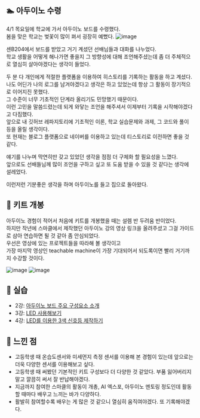 ## **🏊‍ 아두이노 수령**

4/1 목요일에 학교에 가서 아두이노 보드를 수령했다.  
봄을 맞은 학교는 벚꽃이 많이 펴서 굉장히 예뻤다.
![image](https://user-images.githubusercontent.com/78032658/113464956-82b14800-946b-11eb-9806-7cc57f660dd3.png)

센B204에서 보드를 받았고 거기 계셨던 선배님들과 대화를 나누었다.  
학교 생활을 어떻게 해나가면 좋을지 그 방향성에 대해 조언해주셨는데 좀 더 주체적으로 열심히 살아야겠다는 생각이 들었다.  

두 분 다 개인에게 적절한 플랫폼을 이용하여 히스토리를 기록하는 활동을 하고 계셨다.  
나도 어딘가 나의 로그를 남겨야겠다고 생각은 하고 있었는데 항상 그 활동이 장기적으로 이어지진 못했다.  
그 수준이 너무 기초적인 단계라 올리기도 민망했기 때문이다.  
이런 고민을 말씀드렸는데 되게 와닿는 조언을 해주셔서 이제부터 기록을 시작해야겠다고 다짐했다.  
앞으로 내 깃허브 레파지토리에 기초적인 이론, 학교 실습문제와 과제, 그 코드와 풀이 등을 올릴 생각이다.  
또 현재는 블로그 플랫폼으로 네이버를 이용하고 있는데 티스토리로 이전하면 좋을 것 같다.  
 
얘기를 나누며 막연히만 갖고 있었던 생각을 점점 더 구체화 할 필요성을 느꼈다.  
앞으로도 선배들님께 많이 조언을 구하고 싶고 또 도움 받을 수 있을 것 같다는 생각에 설레었다.  

이런저런 기분좋은 생각을 하며 아두이노를 들고 집으로 돌아왔다.

## **🔎 키트 개봉**

아두이노 경험이 적어서 처음에 키트를 개봉했을 때는 설렘 반 두려움 반이었다.  
하지만 작년에 스마클에서 제작했던 아두이노 강의 영상 링크을 올려주셨고 그걸 가이드로 삼아 연습하면 될 것 같아 좀 안심되었다.  
우선은 영상에 있는 프로젝트들을 따라해 볼 생각이고  
가장 마지막 영상인 teachable machine이 가장 기대되어서 되도록이면 빨리 거기까지 수강할 것이다.  

![image](https://user-images.githubusercontent.com/78032658/113464999-d4f26900-946b-11eb-8514-e495b8789e5f.png)
![image](https://user-images.githubusercontent.com/78032658/113465089-6235bd80-946c-11eb-8501-b83f35898273.png)

## **🔧 실습**

* 2강: [아두이노 보드 주요 구성요소 소개](https://github.com/Jiyajiwon/SMARCLE/tree/main/2021_Spring_ArduinoStudy/Mentoring%20Lecture%20Practice/2%EA%B0%95%20%EC%95%84%EB%91%90%EC%9D%B4%EB%85%B8)
* 3강: [LED 사용해보기](https://github.com/Jiyajiwon/SMARCLE/tree/main/2021_Spring_ArduinoStudy/Mentoring%20Lecture%20Practice/3%EA%B0%95%20LED%EC%99%80%20%EB%B8%8C%EB%A0%88%EB%93%9C%EB%B3%B4%EB%93%9C)
* 4강: [LED를 이용한 3색 신호등 제작하기](https://github.com/Jiyajiwon/SMARCLE/tree/main/2021_Spring_ArduinoStudy/Mentoring%20Lecture%20Practice/4%EA%B0%95%20Resistance%20and%20LED)

## **🙋 느낀 점**
* 고등학생 때 온습도센서와 미세먼지 측정 센서를 이용해 본 경험이 있는데 앞으로는 더욱 다양한 센서를 이용해보고 싶다. 
* 고등학생 때 써봤던 기본적인 키트 구성보다 더 다양한 것 같았다. 부품 잃어버리지 말고 깔끔히 써서 잘 반납해야겠다.
* 지금까지 참여한 스마클의 활동이 개총, AI 엑스포, 아두이노 멘토링 정도인데 활동할 때마다 배우고 느끼는 바가 다양하다.
* 활발히 참여할수록 배우는 게 많은 것 같으니 열심히 움직여야겠다. 또 기록해야겠다.
